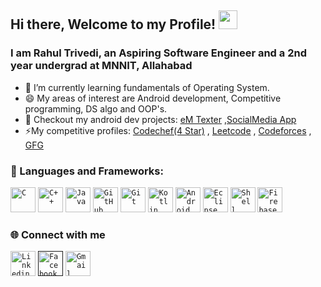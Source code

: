 ## Hi there, Welcome to my Profile! <img src="https://raw.githubusercontent.com/MartinHeinz/MartinHeinz/master/wave.gif" width="30px">


### I am Rahul Trivedi, an Aspiring Software Engineer and a 2nd year undergrad at MNNIT, Allahabad

- 🔭 I’m currently learning fundamentals of Operating System.
- 😄 My areas of interest are  Android development, Competitive programming, DS algo and OOP's.
- 🔭 Checkout my android dev projects: [eM Texter]() ,[SocialMedia App]()
- ⚡My competitive profiles: [Codechef(4 Star)](https://www.codechef.com/users/rahultrv_321) , [Leetcode](https://leetcode.com/rahultrivedi9125/) , [Codeforces](https://codeforces.com/profile/Tykonan) , [GFG](https://auth.geeksforgeeks.org/user/rahultrivedi9125/profile)  
 
 ### 🔧 Languages and Frameworks:
<code><img width="40px" src="https://img.icons8.com/color/3x/c-programming.png" title="C"/></code>
<code><img width="40px" src="https://img.icons8.com/color/4x/c-plus-plus-logo.png" title="C++"/></code>
<code><img width="40px" src="https://img.icons8.com/color/4x/000000/java.png" title ="Java"/></code>
<code><img width="40px" src="https://img.icons8.com/fluent/8x/github.png" title="GitHub"/></code>
<code><img width="40px" src="https://img.icons8.com/color/2x/git.png" title="Git"/></code>
<code><img width="40px" src="https://lh3.googleusercontent.com/EqkVp1hJxeoweZerqD8dkYsOdhDY3bbFEXRig0CgBxwdd_g6nVWbRrd3MyE08ijoK_3Q=s85" title="Kotlin"/></code>
<code><img width="40px" src="https://upload.wikimedia.org/wikipedia/commons/thumb/e/e3/Android_Studio_Icon_%282014-2019%29.svg/1200px-Android_Studio_Icon_%282014-2019%29.svg.png" title="Android Studio"/></code>
<code><img width="40px" src="https://algol.dev/wp-content/uploads/2020/10/logo-eclipse.png" title="Eclipse"/></code>
<code><img width="40px" src="https://mpng.subpng.com/20180521/fpq/kisspng-command-line-interface-computer-icons-nuvola-shell-5b028b5eeab248.1022074815268934069613.jpg" title="Shell"/></code>
<code><img width="40px" src="https://img.icons8.com/color/452/firebase.png" title="Firebase"/></code>

### 🌐 Connect with me 
<code><a href="https://www.linkedin.com/in/rahul-trivedi-soft-en/"><img width="40px" src="https://img.icons8.com/color/8x/000000/linkedin.png" title="Linkedin"/></a></code>
<code><a href=""><img width="40px" src="https://img.icons8.com/color/8x/000000/facebook.png" title="Facebook"/></a></code>
<code><a href="mailto:rahul.trivedi.software.en"><img width="40px" src="https://img.icons8.com/fluent/48/000000/gmail.png" title="Gmail"/></a></code>
